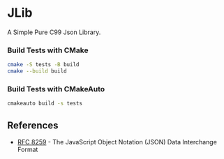 # JLib
A Simple Pure C99 Json Library.

### Build Tests with CMake
```bash
cmake -S tests -B build
cmake --build build
```

### Build Tests with CMakeAuto
```bash
cmakeauto build -s tests
```

## References
- [RFC 8259](https://datatracker.ietf.org/doc/html/rfc8259) - The JavaScript Object Notation (JSON) Data Interchange Format
